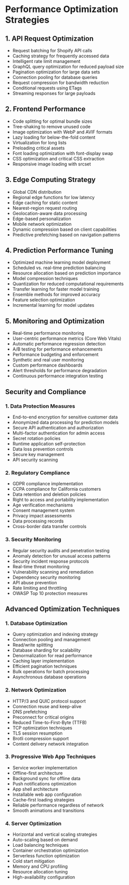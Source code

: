 
# Performance Optimization Strategies

## 1. API Request Optimization
- Request batching for Shopify API calls
- Caching strategy for frequently accessed data
- Intelligent rate limit management
- GraphQL query optimization for reduced payload size
- Pagination optimization for large data sets
- Connection pooling for database queries
- Request compression for bandwidth reduction
- Conditional requests using ETags
- Streaming responses for large payloads

## 2. Frontend Performance
- Code splitting for optimal bundle sizes
- Tree-shaking to remove unused code
- Image optimization with WebP and AVIF formats
- Lazy loading for below-the-fold content
- Virtualization for long lists
- Preloading critical assets
- Font loading optimization with font-display swap
- CSS optimization and critical CSS extraction
- Responsive image loading with srcset

## 3. Edge Computing Strategy
- Global CDN distribution
- Regional edge functions for low latency
- Edge caching for static content
- Nearest-region request routing
- Geolocation-aware data processing
- Edge-based personalization
- Mobile network optimization
- Dynamic compression based on client capabilities
- Predictive prefetching based on navigation patterns

## 4. Prediction Performance Tuning
- Optimized machine learning model deployment
- Scheduled vs. real-time prediction balancing
- Resource allocation based on prediction importance
- Model compression techniques
- Quantization for reduced computational requirements
- Transfer learning for faster model training
- Ensemble methods for improved accuracy
- Feature selection optimization
- Incremental learning for model updates

## 5. Monitoring and Optimization
- Real-time performance monitoring
- User-centric performance metrics (Core Web Vitals)
- Automatic performance regression detection
- A/B testing for performance enhancements
- Performance budgeting and enforcement
- Synthetic and real user monitoring
- Custom performance dashboards
- Alert thresholds for performance degradation
- Continuous performance integration testing

## Security and Compliance

### 1. Data Protection Measures
- End-to-end encryption for sensitive customer data
- Anonymized data processing for prediction models
- Secure API authentication and authorization
- Multi-factor authentication for admin access
- Secret rotation policies
- Runtime application self-protection
- Data loss prevention controls
- Secure key management
- API security scanning

### 2. Regulatory Compliance
- GDPR compliance implementation
- CCPA compliance for California customers
- Data retention and deletion policies
- Right to access and portability implementation
- Age verification mechanisms
- Consent management system
- Privacy impact assessments
- Data processing records
- Cross-border data transfer controls

### 3. Security Monitoring
- Regular security audits and penetration testing
- Anomaly detection for unusual access patterns
- Security incident response protocols
- Real-time threat monitoring
- Vulnerability scanning and remediation
- Dependency security monitoring
- API abuse prevention
- Rate limiting and throttling
- OWASP Top 10 protection measures

## Advanced Optimization Techniques

### 1. Database Optimization
- Query optimization and indexing strategy
- Connection pooling and management
- Read/write splitting
- Database sharding for scalability
- Denormalization for read performance
- Caching layer implementation
- Efficient pagination techniques
- Bulk operations for batch processing
- Asynchronous database operations

### 2. Network Optimization
- HTTP/3 and QUIC protocol support
- Connection reuse and keep-alive
- DNS prefetching
- Preconnect for critical origins
- Reduced Time-to-First-Byte (TTFB)
- TCP optimization techniques
- TLS session resumption
- Brotli compression support
- Content delivery network integration

### 3. Progressive Web App Techniques
- Service worker implementation
- Offline-first architecture
- Background sync for offline data
- Push notifications optimization
- App shell architecture
- Installable web app configuration
- Cache-first loading strategies
- Reliable performance regardless of network
- Smooth animations and transitions

### 4. Server Optimization
- Horizontal and vertical scaling strategies
- Auto-scaling based on demand
- Load balancing techniques
- Container orchestration optimization
- Serverless function optimization
- Cold start mitigation
- Memory and CPU profiling
- Resource allocation tuning
- High-availability configuration
